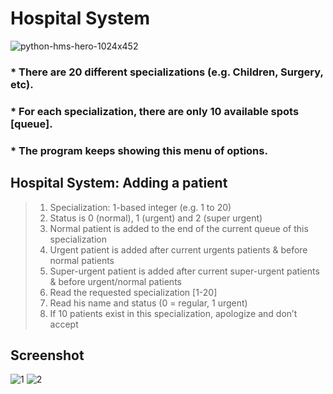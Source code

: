 # Hospital System
![python-hms-hero-1024x452](https://user-images.githubusercontent.com/85316956/172703241-662a5a5b-d0f1-41f3-ba0b-f37d9d8d5a3f.jpg)

### * There are 20 different specializations (e.g. Children, Surgery, etc).
### *  For each specialization, there are only 10 available spots [queue].
### *  The program keeps showing this menu of options.

## Hospital System: Adding a patient

> 1.	Specialization: 1-based integer (e.g. 1 to 20)
> 2.	Status is 0 (normal), 1 (urgent) and 2 (super urgent)
> 3.	Normal patient is added to the end of the current queue of this specialization
> 4.	Urgent patient is added after current urgents patients & before normal patients
> 5.	Super-urgent patient is added after current super-urgent patients & before urgent/normal patients
> 6.	Read the requested specialization [1-20]
> 7.	Read his name and status (0 = regular, 1 urgent)
> 8.	If 10 patients exist in this specialization, apologize and don’t accept

## Screenshot

![1](https://user-images.githubusercontent.com/85316956/172706037-bd793fd4-7aad-4deb-acbf-ca818c2a9887.png)
![2](https://user-images.githubusercontent.com/85316956/172706055-b7710926-ade1-42fe-ba7c-0e339f2ec4b0.png)

